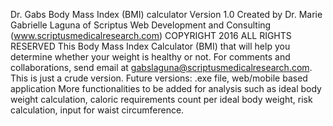 Dr. Gabs Body Mass Index (BMI) calculator Version 1.0
Created by Dr. Marie Gabrielle Laguna of Scriptus Web Development and Consulting (www.scriptusmedicalresearch.com)
COPYRIGHT 2016 ALL RIGHTS RESERVED
This Body Mass Index Calculator (BMI) that will help you determine whether your weight is healthy or not. 
For comments and collaborations, send email at gabslaguna@scriptusmedicalresearch.com.
This is just a crude version. Future versions: .exe file, web/mobile based application
More functionalities to be added for analysis such as ideal body weight calculation, caloric requirements count per ideal body weight, risk calculation, input for waist circumference. 
